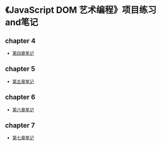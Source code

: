 # 《JavaScript DOM 艺术编程》项目练习and笔记

## chapter 4
- [第四章笔记](https://github.com/Leyiteyanzhi/JavaSript-DOM/blob/master/chapter4/note%20for%20chapter4.md)
## chapter 5
- [第五章笔记](https://github.com/Leyiteyanzhi/JavaSript-DOM/blob/master/chapter5/note%20for%20chapter5.md)
## chapter 6
- [第六章笔记](https://github.com/Leyiteyanzhi/JavaSript-DOM/blob/master/chapter6/note%20for%20chapter6.md)
## chapter 7
- [第七章笔记](https://github.com/Leyiteyanzhi/JavaSript-DOM/blob/master/chapter7/note%20for%20chapter7.md)
